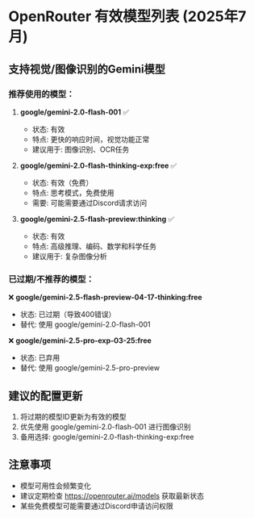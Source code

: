# OpenRouter 有效模型列表 (2025年7月)

## 支持视觉/图像识别的Gemini模型

### 推荐使用的模型：

1. **google/gemini-2.0-flash-001** ✅ 
   - 状态: 有效
   - 特点: 更快的响应时间，视觉功能正常
   - 建议用于: 图像识别、OCR任务

2. **google/gemini-2.0-flash-thinking-exp:free** ✅
   - 状态: 有效（免费）
   - 特点: 思考模式，免费使用
   - 需要: 可能需要通过Discord请求访问

3. **google/gemini-2.5-flash-preview:thinking** ✅
   - 状态: 有效
   - 特点: 高级推理、编码、数学和科学任务
   - 建议用于: 复杂图像分析

### 已过期/不推荐的模型：

❌ **google/gemini-2.5-flash-preview-04-17-thinking:free**
- 状态: 已过期（导致400错误）
- 替代: 使用 google/gemini-2.0-flash-001

❌ **google/gemini-2.5-pro-exp-03-25:free**
- 状态: 已弃用
- 替代: 使用 google/gemini-2.5-pro-preview

## 建议的配置更新

1. 将过期的模型ID更新为有效的模型
2. 优先使用 google/gemini-2.0-flash-001 进行图像识别
3. 备用选择: google/gemini-2.0-flash-thinking-exp:free

## 注意事项

- 模型可用性会频繁变化
- 建议定期检查 https://openrouter.ai/models 获取最新状态
- 某些免费模型可能需要通过Discord申请访问权限